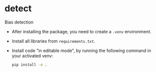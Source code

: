 # detect
Bias detection


- After installing the package, you need to create a `.venv` environment. 

- Install all libraries from `requirements.txt`.

- Install code "in editable mode", by running the following command in your activated venv:
    ```bash
    pip install -e .
    ```


